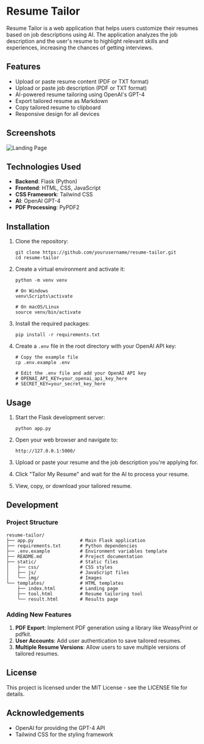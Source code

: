 # Resume Tailor

Resume Tailor is a web application that helps users customize their resumes based on job descriptions using AI. The application analyzes the job description and the user's resume to highlight relevant skills and experiences, increasing the chances of getting interviews.

## Features

- Upload or paste resume content (PDF or TXT format)
- Upload or paste job description (PDF or TXT format)
- AI-powered resume tailoring using OpenAI's GPT-4
- Export tailored resume as Markdown
- Copy tailored resume to clipboard
- Responsive design for all devices

## Screenshots

![Landing Page](static/img/resume-illustration.svg)

## Technologies Used

- **Backend**: Flask (Python)
- **Frontend**: HTML, CSS, JavaScript
- **CSS Framework**: Tailwind CSS
- **AI**: OpenAI GPT-4
- **PDF Processing**: PyPDF2

## Installation

1. Clone the repository:
   ```
   git clone https://github.com/yourusername/resume-tailor.git
   cd resume-tailor
   ```

2. Create a virtual environment and activate it:
   ```
   python -m venv venv
   
   # On Windows
   venv\Scripts\activate
   
   # On macOS/Linux
   source venv/bin/activate
   ```

3. Install the required packages:
   ```
   pip install -r requirements.txt
   ```

4. Create a `.env` file in the root directory with your OpenAI API key:
   ```
   # Copy the example file
   cp .env.example .env
   
   # Edit the .env file and add your OpenAI API key
   # OPENAI_API_KEY=your_openai_api_key_here
   # SECRET_KEY=your_secret_key_here
   ```

## Usage

1. Start the Flask development server:
   ```
   python app.py
   ```

2. Open your web browser and navigate to:
   ```
   http://127.0.0.1:5000/
   ```

3. Upload or paste your resume and the job description you're applying for.

4. Click "Tailor My Resume" and wait for the AI to process your resume.

5. View, copy, or download your tailored resume.

## Development

### Project Structure

```
resume-tailor/
├── app.py                 # Main Flask application
├── requirements.txt       # Python dependencies
├── .env.example           # Environment variables template
├── README.md              # Project documentation
├── static/                # Static files
│   ├── css/               # CSS styles
│   ├── js/                # JavaScript files
│   └── img/               # Images
└── templates/             # HTML templates
    ├── index.html         # Landing page
    ├── tool.html          # Resume tailoring tool
    └── result.html        # Results page
```

### Adding New Features

1. **PDF Export**: Implement PDF generation using a library like WeasyPrint or pdfkit.
2. **User Accounts**: Add user authentication to save tailored resumes.
3. **Multiple Resume Versions**: Allow users to save multiple versions of tailored resumes.

## License

This project is licensed under the MIT License - see the LICENSE file for details.

## Acknowledgements

- OpenAI for providing the GPT-4 API
- Tailwind CSS for the styling framework
